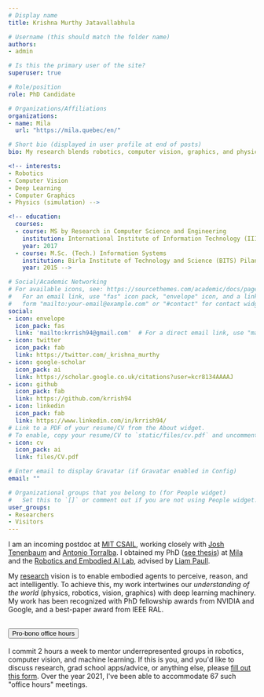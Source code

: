 ```yaml
---
# Display name
title: Krishna Murthy Jatavallabhula

# Username (this should match the folder name)
authors:
- admin

# Is this the primary user of the site?
superuser: true

# Role/position
role: PhD Candidate

# Organizations/Affiliations
organizations:
- name: Mila
  url: "https://mila.quebec/en/"

# Short bio (displayed in user profile at end of posts)
bio: My research blends robotics, computer vision, graphics, and physics with deep learning.

<!-- interests:
- Robotics
- Computer Vision
- Deep Learning
- Computer Graphics
- Physics (simulation) -->

<!-- education:
  courses:
  - course: MS by Research in Computer Science and Engineering
    institution: International Institute of Information Technology (IIIT), Hyderabad, India.
    year: 2017
  - course: M.Sc. (Tech.) Information Systems
    institution: Birla Institute of Technology and Science (BITS) Pilani, India.
    year: 2015 -->

# Social/Academic Networking
# For available icons, see: https://sourcethemes.com/academic/docs/page-builder/#icons
#   For an email link, use "fas" icon pack, "envelope" icon, and a link in the
#   form "mailto:your-email@example.com" or "#contact" for contact widget.
social:
- icon: envelope
  icon_pack: fas
  link: 'mailto:krrish94@gmail.com'  # For a direct email link, use "mailto:krrish94@gmail.com". Else use "#contact".
- icon: twitter
  icon_pack: fab
  link: https://twitter.com/_krishna_murthy
- icon: google-scholar
  icon_pack: ai
  link: https://scholar.google.co.uk/citations?user=kcr8134AAAAJ
- icon: github
  icon_pack: fab
  link: https://github.com/krrish94
- icon: linkedin
  icon_pack: fab
  link: https://www.linkedin.com/in/krrish94/
# Link to a PDF of your resume/CV from the About widget.
# To enable, copy your resume/CV to `static/files/cv.pdf` and uncomment the lines below.
- icon: cv
  icon_pack: ai
  link: files/CV.pdf

# Enter email to display Gravatar (if Gravatar enabled in Config)
email: ""

# Organizational groups that you belong to (for People widget)
#   Set this to `[]` or comment out if you are not using People widget.
user_groups:
- Researchers
- Visitors
---
```


I am an incoming postdoc at [MIT CSAIL](https://www.csail.mit.edu/), working closely with [Josh Tenenbaum](http://web.mit.edu/cocosci/josh.html) and [Antonio Torralba](https://web.mit.edu/torralba/www/). I obtained my PhD ([see thesis](files/Jatavallabhula_Krishna_Murthy_2022_these.pdf)) at [Mila](https://mila.quebec/en/) and the [Robotics and Embodied AI Lab](http://montrealrobotics.ca/), advised by [Liam Paull](http://liampaull.ca/).

My [research](#publications) vision is to enable embodied agents to perceive, reason, and act intelligently. To achieve this, my work intertwines our _understanding of the world_ (physics, robotics, vision, graphics) with deep learning machinery. My work has been recognized with PhD fellowship awards from NVIDIA and Google, and a best-paper award from IEEE RAL.


<!-- I'm fortunate to have closely worked with [Florian Shkurti](https://www.cs.toronto.edu/~florian/), [Derek Nowrouzezahrai](http://www.cim.mcgill.ca/~derek/), [Sanja Fidler](http://www.cs.toronto.edu/~fidler/), and other excellent researchers. -->

<!-- My PhD is supported by an [**NVIDIA graduate fellowship**](https://blogs.nvidia.com/blog/2020/12/04/graduate-fellowships-gpu-computing-research/). An early-preview of [my PhD dissertation is available here](https://drive.google.com/file/d/1-5YlECag4PrdQCgGirPThZOCOY7FiyDm/view?usp=sharing). -->


<!-- > ##### Pro-bono office hours
> I commit 2 hours a week to mentor underrepresented groups in robotics, computer vision, and machine learning. If this is you, and you'd like to discuss research, grad school apps/advice, or anything else, please [fill out this form](https://docs.google.com/forms/d/e/1FAIpQLSc5F-ZuxaeJn6W4oQKDvuItXE7OuV2s0s0vZXE1QB5EzizbwQ/viewform?usp=sf_link). -->

<div class="accordion" id="accordionExample">
  <div class="card">
    <div class="card-header" id="probono">
      <h2 class="mb-0">
        <button class="btn btn-link collapsed" type="button" data-toggle="collapse" data-target="#collapseOne" aria-expanded="true" aria-controls="collapseOne">
          Pro-bono office hours
        </button>
      </h2>
    </div>
    <div id="collapseOne" class="collapse" aria-labelledby="probono" data-parent="#accordionExample">
      <div class="card-body">
        I commit 2 hours a week to mentor underrepresented groups in robotics, computer vision, and machine learning. If this is you, and you'd like to discuss research, grad school apps/advice, or anything else, please <a target="blank" href="https://docs.google.com/forms/d/e/1FAIpQLSc5F-ZuxaeJn6W4oQKDvuItXE7OuV2s0s0vZXE1QB5EzizbwQ/viewform?usp=sf_link">fill out this form</a>.
        Over the year 2021, I've been able to accommodate 67 such "office hours" meetings.
      </div>
    </div>
  </div>
</div>
